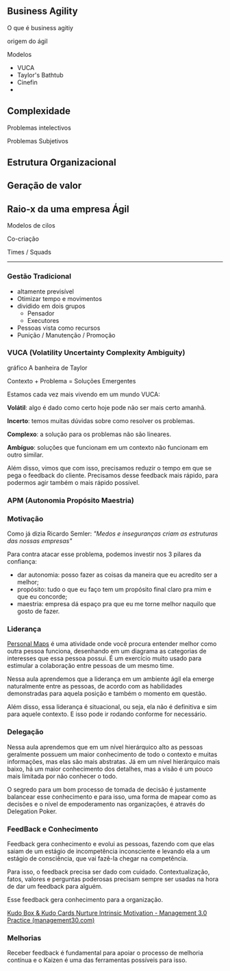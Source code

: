 ## Business Agility



O que é business agitiy

origem do ágil

Modelos 

* VUCA
* Taylor's Bathtub
* Cinefin
* 

## Complexidade

Problemas intelectivos

Problemas Subjetivos



## Estrutura Organizacional

 





## Geração de valor



## Raio-x da uma empresa Ágil

Modelos de cilos

Co-criação

Times / Squads 





---------------------------

### Gestão Tradicional

* altamente previsível
* Otimizar tempo e movimentos
* dividido em dois grupos
  * Pensador
  * Executores
* Pessoas vista como recursos
* Punição / Manutenção / Promoção 



### VUCA (Volatility Uncertainty Complexity Ambiguity)

gráfico A banheira de Taylor

Contexto + Problema = Soluções Emergentes

Estamos cada vez mais vivendo em um mundo VUCA:

**Volátil**: algo é dado como certo hoje pode não ser mais certo amanhã.

**Incerto**: temos muitas dúvidas sobre como resolver os problemas.

**Complexo**: a solução para os problemas não são lineares.

**Ambíguo**: soluções que funcionam em um contexto não funcionam em outro similar.

Além disso, vimos que com isso, precisamos reduzir o tempo em que se pega o feedback do cliente. Precisamos desse feedback mais rápido, para podermos agir também o mais rápido possível.



### APM (Autonomia Propósito Maestria)

### Motivação

Como já dizia Ricardo Semler: *"Medos e inseguranças criam as estruturas das nossas empresas"*

Para contra atacar esse problema, podemos investir nos 3 pilares da confiança:

- dar autonomia: posso fazer as coisas da maneira que eu acredito ser a melhor;
- propósito: tudo o que eu faço tem um propósito final claro pra mim e que eu concorde;
- maestria: empresa dá espaço pra que eu me torne melhor naquilo que gosto de fazer.

### Liderança

[Personal Maps](https://management30.com/blog/personal-maps-connecting-teams-improving-team-collaboration/) é uma atividade onde você procura entender melhor como outra pessoa funciona, desenhando em um diagrama as categorias de interesses que essa pessoa possui. É um exercício muito usado para estimular a colaboração entre pessoas de um mesmo time.



Nessa aula aprendemos que a liderança em um ambiente ágil ela emerge naturalmente entre as pessoas, de acordo com as habilidades demonstradas para aquela posição e também o momento em questão.

Além disso, essa liderança é situacional, ou seja, ela não é definitiva e sim para aquele contexto. E isso pode ir rodando conforme for necessário.

### Delegação

Nessa aula aprendemos que em um nível hierárquico alto as pessoas geralmente possuem um maior conhecimento de todo o contexto e muitas informações, mas elas são mais abstratas. Já em um nível hierárquico mais baixo, há um maior conhecimento dos detalhes, mas a visão é um pouco mais limitada por não conhecer o todo.

O segredo para um bom processo de tomada de decisão é justamente balancear esse conhecimento e para isso, uma forma de mapear como as decisões e o nível de empoderamento nas organizações, é através do Delegation Poker.

### FeedBack e Conhecimento

Feedback gera conhecimento e evolui as pessoas, fazendo com que elas saiam de um estágio de incompetência inconsciente e levando ela a um estágio de consciência, que vai fazê-la chegar na competência.

Para isso, o feedback precisa ser dado com cuidado. Contextualização, fatos, valores e perguntas poderosas precisam sempre ser usadas na hora de dar um feedback para alguém.

Esse feedback gera conhecimento para a organização.

[Kudo Box & Kudo Cards Nurture Intrinsic Motivation - Management 3.0 Practice (management30.com)](https://management30.com/practice/kudo-cards/)



### Melhorias

Receber feedback é fundamental para apoiar o processo de melhoria contínua e o Kaizen é uma das ferramentas possíveis para isso.
